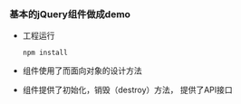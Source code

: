 ### 基本的jQuery组件做成demo

- 工程运行

	`npm install`

- 组件使用了而面向对象的设计方法

- 组件提供了初始化，销毁（destroy）方法， 提供了API接口

